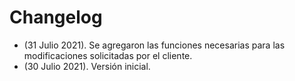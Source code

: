 # Changelog
* (31 Julio 2021). Se agregaron las funciones necesarias para las modificaciones solicitadas por el cliente.
* (30 Julio 2021). Versión inicial.
